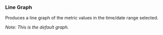 ### Line Graph
Produces a line graph of the metric values in the time/date range selected.

_Note: This is the default graph._ 

